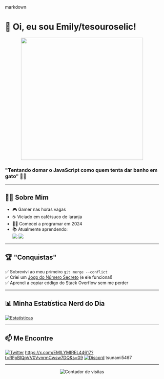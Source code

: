 markdown
# 👋 Oi, eu sou Emily/tesouroselic!

<div align="center">
  <img src="https://i.redd.it/9q7dz1x.gif" width="400">
  <p><em> </em>  </p>
</div>

### "Tentando domar o JavaScript como quem tenta dar banho em gato" 🐱‍💻

---

## 🧑‍💻 Sobre Mim
- 🎮 Gamer nas horas vagas  
- ☕ Viciado em café/suco de laranja  
- 🐱‍👤 Comecei a programar em 2024  
- 📚 Atualmente aprendendo:  
  ![](https://img.shields.io/badge/JavaScript-F7DF1E?style=flat&logo=javascript&logoColor=black) 
  ![](https://img.shields.io/badge/Git-E44C30?style=flat&logo=git&logoColor=white)

---

## 🏆 "Conquistas"
✅ Sobrevivi ao meu primeiro `git merge --conflict`  
✅ Criei um [Jogo do Número Secreto](#) (e ele funciona!)  
✅ Aprendi a copiar código do Stack Overflow sem me perder  

---

## 📊 Minha Estatística Nerd do Dia
<!-- Pode trocar pelo seu próprio user -->
[![Estatísticas](https://github-readme-stats.vercel.app/api?username=tesouroselic&show_icons=true&theme=radical)](https://github.com/tesouroselic)

---

## 📫 Me Encontre
[![Twitter](https://img.shields.io/badge/Twitter-1DA1F2?style=for-the-badge&logo=twitter&logoColor=white)](https://twitter.com/seuuser) https://x.com/EMILYMIREL44617?t=RFpBIQpVV0VvnrmCwsw7DQ&s=09
[![Discord](https://img.shields.io/badge/Discord-7289DA?style=for-the-badge&logo=discord&logoColor=white)](https://discord.gg/seulink) tsunami5467

---

<div align="center">
  <img src="https://komarev.com/ghpvc/?username=tesouroselic&label=Visitas%20ao%20meu%20perfil&color=blueviolet" alt="Contador de visitas">
</div>
